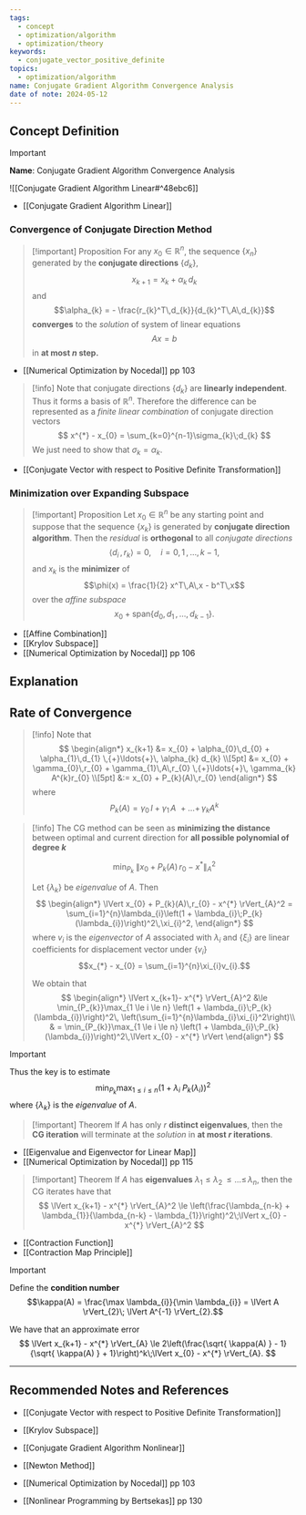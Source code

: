 ```yaml
---
tags:
  - concept
  - optimization/algorithm
  - optimization/theory
keywords:
  - conjugate_vector_positive_definite
topics:
  - optimization/algorithm
name: Conjugate Gradient Algorithm Convergence Analysis
date of note: 2024-05-12
---
```


## Concept Definition

>[!important]
>**Name**: Conjugate Gradient Algorithm Convergence Analysis

![[Conjugate Gradient Algorithm Linear#^48ebc6]]

- [[Conjugate Gradient Algorithm Linear]]

### Convergence of Conjugate Direction Method

>[!important] Proposition
>For any $x_{0}\in \mathbb{R}^n$, the sequence $\{ x_{n} \}$ generated by the **conjugate directions** $\{ d_{k} \}$,  $$x_{k+1} = x_{k} + \alpha_{k}\,d_{k}$$ and $$\alpha_{k} = - \frac{r_{k}^T\,d_{k}}{d_{k}^T\,A\,d_{k}}$$ **converges** to the *solution* of system of linear equations $$Ax = b$$ in **at most $n$ step.** 

- [[Numerical Optimization by Nocedal]] pp 103

>[!info]
>Note that conjugate directions $\{ d_{k} \}$ are **linearly independent**. Thus it forms a basis of $\mathbb{R}^n$. Therefore the difference can be represented as a *finite linear combination* of conjugate direction vectors
>$$
>x^{*} - x_{0} = \sum_{k=0}^{n-1}\sigma_{k}\;d_{k}
>$$
>We just need to show that $\sigma_{k} = \alpha_{k}.$

- [[Conjugate Vector with respect to Positive Definite Transformation]]

### Minimization over Expanding Subspace

>[!important] Proposition
>Let $x_{0}\in \mathbb{R}^n$ be any starting point and suppose that the sequence $\{ x_{k} \}$ is generated by **conjugate direction algorithm**. Then the *residual* is **orthogonal** to all *conjugate directions*
>$$
>\left\langle  d_{i}\,,\, r_{k} \right\rangle = 0, \quad i=0, 1 \,{,}\ldots{,}\,k-1,
>$$
>and $x_{k}$ is the **minimizer** of $$\phi(x) = \frac{1}{2} x^T\,A\,x - b^T\,x$$ over the *affine subspace* $$x_{0} + \text{span}\left\{ d_{0}, d_{1} \,{,}\ldots{,}\,d_{k-1} \right\}.$$

- [[Affine Combination]]
- [[Krylov Subspace]]
- [[Numerical Optimization by Nocedal]] pp 106

## Explanation



## Rate of Convergence


>[!info]
>Note that 
>$$
>\begin{align*}
>x_{k+1} &= x_{0} + \alpha_{0}\,d_{0} + \alpha_{1}\,d_{1}  \,{+}\ldots{+}\, \alpha_{k} d_{k} \\[5pt]
>&= x_{0} + \gamma_{0}\,r_{0} + \gamma_{1}\,A\,r_{0}  \,{+}\ldots{+}\, \gamma_{k} A^{k}r_{0} \\[5pt]
>&:= x_{0} + P_{k}(A)\,r_{0}
\end{align*}
>$$
>where 
>$$
> P_{k}(A) = \gamma_{0}\,I + \gamma_{1}\,A\,  \,{+}\ldots{+}\, \gamma_{k} A^{k}
>$$

>[!info]
>The CG method can be seen as **minimizing the distance** between optimal and current direction for **all possible polynomial of degree $k$**
>
>$$
> \min_{P_{k}}\; \lVert x_{0} + P_{k}(A)\,r_{0} - x^{*}  \rVert_{A}^2 
>$$
>
>Let $\{\lambda_{k}\}$ be *eigenvalue* of $A$.  Then
>$$
>\begin{align*}
>\lVert x_{0} + P_{k}(A)\,r_{0} - x^{*}  \rVert_{A}^2 = \sum_{i=1}^{n}\lambda_{i}\left(1 + \lambda_{i}\;P_{k}(\lambda_{i})\right)^2\,\xi_{i}^2,
>\end{align*}
>$$
>where $v_{i}$ is the *eigenvector* of $A$ associated with $\lambda_{i}$ and $\{ \xi_{i} \}$ are linear coefficients for displacement vector under $\{ v_{i} \}$ $$x_{*} - x_{0} = \sum_{i=1}^{n}\xi_{i}v_{i}.$$ 
>
>We obtain that 
>$$
>\begin{align*}
>\lVert x_{k+1}- x^{*}  \rVert_{A}^2  &\le \min_{P_{k}}\max_{1 \le i \le n} \left(1 + \lambda_{i}\;P_{k}(\lambda_{i})\right)^2\, \left(\sum_{i=1}^{n}\lambda_{i}\xi_{i}^2\right)\\
>& =  \min_{P_{k}}\max_{1 \le i \le n} \left(1 + \lambda_{i}\;P_{k}(\lambda_{i})\right)^2\,\lVert x_{0} - x^{*} \rVert 
>\end{align*}
>$$

>[!important]
>Thus the key is to estimate
>$$
>\min_{P_{k}}\max_{1 \le i \le n} \left(1 + \lambda_{i}\;P_{k}(\lambda_{i})\right)^2
>$$
>where  $\{\lambda_{k}\}$ is the *eigenvalue* of $A$.

>[!important] Theorem
>If $A$ has only $r$ **distinct eigenvalues**, then the **CG iteration** will terminate at the *solution* in **at most $r$ iterations**.

- [[Eigenvalue and Eigenvector for Linear Map]]
- [[Numerical Optimization by Nocedal]] pp 115

>[!important] Theorem
>If $A$ has **eigenvalues** $\lambda_{1} \le \lambda_{2} \,{\le}\ldots{\le}\,\lambda_{n}$, then the CG iterates have that
>$$
>\lVert x_{k+1} - x^{*}  \rVert_{A}^2 \le \left(\frac{\lambda_{n-k} + \lambda_{1}}{\lambda_{n-k} - \lambda_{1}}\right)^2\;\lVert x_{0} - x^{*} \rVert_{A}^2  
>$$

- [[Contraction Function]]
- [[Contraction Map Principle]]

>[!important]
>Define the **condition number** $$\kappa(A) = \frac{\max \lambda_{i}}{\min \lambda_{i}} = \lVert A \rVert_{2}\; \lVert A^{-1} \rVert_{2}.$$
>
>We have that an approximate error
>$$
>\lVert x_{k+1} - x^{*}  \rVert_{A} \le 2\left(\frac{\sqrt{ \kappa(A) } - 1}{\sqrt{ \kappa(A) } + 1}\right)^k\;\lVert x_{0} - x^{*} \rVert_{A}.
>$$




-----------
##  Recommended Notes and References

- [[Conjugate Vector with respect to Positive Definite Transformation]]
- [[Krylov Subspace]]

- [[Conjugate Gradient Algorithm Nonlinear]]
- [[Newton Method]]

- [[Numerical Optimization by Nocedal]] pp 103
- [[Nonlinear Programming by Bertsekas]] pp 130